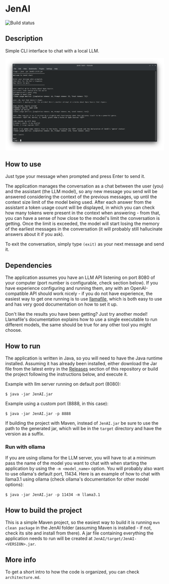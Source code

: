 # JenAI

![Build status](https://github.com/ceccon-t/JenAI/actions/workflows/main-workflow.yml/badge.svg "Build status")

## Description

Simple CLI interface to chat with a local LLM.

![Short conversation about Open Source and haiku creation between user and assistant](https://raw.githubusercontent.com/ceccon-t/JenAI/main/images/JenAI_v1-0-0_sc0.png "Short conversation about Open Source and haiku creation between user and assistant")

## How to use

Just type your message when prompted and press Enter to send it.

The application manages the conversation as a chat between the user (you) and the assistant (the LLM model), so any new message you send will be answered considering the context of the previous messages, up until the context size limit of the model being used. After each answer from the assistant a token usage count will be displayed, in which you can check how many tokens were present in the context when answering - from that, you can have a sense of how close to the model's limit the conversation is getting. Once the limit is exceeded, the model will start losing the memory of the earliest messages in the conversation (it will probably still hallucinate answers about it if you ask).

To exit the conversation, simply type `(exit)` as your next message and send it.

## Dependencies

The application assumes you have an LLM API listening on port 8080 of your computer (port number is configurable, check section below). If you have experience configuring and running them, any with an OpenAI-compatible API should work nicely - if you do not have experience, the easiest way to get one running is to use [llamafile](https://github.com/mozilla-Ocho/llamafile), which is both easy to use and has very good documentation on how to set it up.

Don't like the results you have been getting? Just try another model! Llamafile's documentation explains how to use a single executable to run different models, the same should be true for any other tool you might choose.

## How to run

The application is written in Java, so you will need to have the Java runtime installed. Assuming it has already been installed, either download the Jar file from the latest entry in the [Releases](https://github.com/ceccon-t/JenAI/releases) section of this repository or build the project following the instructions below, and execute it.

Example with llm server running on default port (8080):

`$ java -jar JenAI.jar`

Example using a custom port (8888, in this case):

`$ java -jar JenAI.jar -p 8888`

If building the project with Maven, instead of `JenAI.jar` be sure to use the path to the generated jar, which will be in the `target` directory and have the version as a suffix.

### Run with ollama

If you are using ollama for the LLM server, you will have to at a minimum pass the name of the model you want to chat with when starting the application by using the `-m <model_name>` option. You will probably also want to use ollama's default port, 11434. Here is an example of how to chat with llama3.1 using ollama (check ollama's documentation for other model options):

`$ java -jar JenAI.jar -p 11434 -m llama3.1`

## How to build the project

This is a simple Maven project, so the easiest way to build it is running `mvn clean package` in the JenAI folder (assuming Maven is installed - if not, check its site and install from there). A jar file containing everything the application needs to run will be created at `JenAI/target/JenAI-<VERSION>.jar`.

## More info

To get a short intro to how the code is organized, you can check `architecture.md`.


